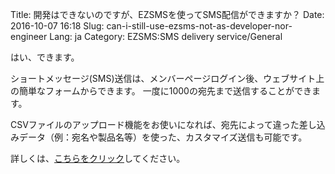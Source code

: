 Title: 開発はできないのですが、EZSMSを使ってSMS配信ができますか？
Date: 2016-10-07 16:18
Slug: can-i-still-use-ezsms-not-as-developer-nor-engineer
Lang: ja
Category: EZSMS:SMS delivery service/General

はい、できます。

ショートメッセージ(SMS)送信は、メンバーページログイン後、ウェブサイト上の簡単なフォームからできます。 一度に1000の宛先まで送信することができます。

CSVファイルのアップロード機能をお使いになれば、宛先によって違った差し込みデータ（例：宛名や製品名等）を使った、カスタマイズ送信も可能です。

詳しくは、[こちらをクリック](http://help.xoxzo.com/ja/ezsmssms-delivery-service/articles/how-to-send-with-customised-csv/)してください。